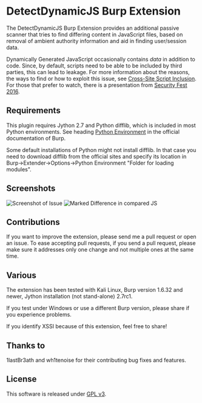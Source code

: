 # DetectDynamicJS Burp Extension

The DetectDynamicJS Burp Extension provides an additional passive scanner that tries to find differing content in JavaScript files, based on removal of ambient authority information and aid in finding user/session data.

Dynamically Generated JavaScript occasionally contains *data* in addition to code. Since, by default, scripts need to be able to be included by third parties, this can lead to leakage. For more information about the reasons, the ways to find or how to exploit this issue, see [Cross-Site Script Inclusion](http://www.scip.ch/en/?labs.20160414). For those that prefer to watch, there is a presentation from [Security Fest 2016](https://www.youtube.com/watch?v=5qA0CtS6cZ4).

## Requirements
This plugin requires Jython 2.7 and Python difflib, which is included in most Python environments. See heading [Python Environment](http://portswigger.net/burp/help/extender.html) in the official documentation of Burp. 

Some default installations of Python might not install difflib. In that case you need to download difflib from the official sites and specify its location in Burp->Extender->Options->Python Environment "Folder for loading modules". 

## Screenshots
![Screenshot of Issue](https://github.com/luh2/DetectDynamicJS/blob/master/screenshots/generic.png)
![Marked Difference in compared JS](https://github.com/luh2/DetectDynamicJS/blob/master/screenshots/secret.png)

## Contributions
If you want to improve the extension, please send me a pull request or open an issue. To ease accepting pull requests, if you send a pull request, please make sure it addresses only one change and not multiple ones at the same time.

## Various
The extension has been tested with Kali Linux, Burp version 1.6.32 and newer, Jython installation (not stand-alone) 2.7rc1.

If you test under Windows or use a different Burp version, please share if you experience problems.

If you identify XSSI because of this extension, feel free to share!

## Thanks to

1lastBr3ath and wh1tenoise for their contributing bug fixes and features.

## License
This software is released under [GPL v3](https://www.gnu.org/licenses/gpl-3.0.en.html).
